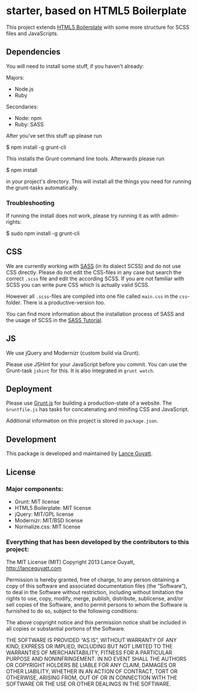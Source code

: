 # __starter__, based on HTML5 Boilerplate

This project extends [HTML5 Boilerplate](https://github.com/h5bp/html5-boilerplate) with some more structure for SCSS files and JavaScripts.

## Dependencies

You will need to install some stuff, if you haven't already:

Majors:

* Node.js
* Ruby

Secondaries:

* Node: npm
* Ruby: SASS

After you've set this stuff up please run

  $ npm install -g grunt-cli

This installs the Grunt command line tools.
Afterwards please run

  $ npm install

in your project's directory.
This will install all the things you need for running the grunt-tasks automatically.

### Troubleshooting

If running the install does not work, please try running it as with admin-rights:

  $ sudo npm install -g grunt-cli

## CSS

We are currently working with [SASS](http://sass-lang.com/) (in its dialect SCSS) and do not use CSS directly. Please do not edit the CSS-files in any case but search the correct `.scss` file and edit the according SCSS. If you are not familiar with SCSS you can write pure CSS which is actually valid SCSS.

However all `.scss`-files are compiled into one file called `main.css` in the `css`-folder. There is a productive-version too.

You can find more information about the installation process of SASS and the usage of SCSS in the [SASS Tutorial](http://sass-lang.com/tutorial.html).


## JS

We use jQuery and Modernizr (custom build via Grunt).

Please use JSHint for your JavaScript before you commit. You can use the Grunt-task `jshint` for this. It is also integrated in `grunt watch`.


## Deployment

Please use [Grunt.js](https://github.com/cowboy/grunt) for building a production-state of a website. The `Gruntfile.js` has tasks for concatenating and minifing CSS and JavaScript.

Additional information on this project is stored in `package.json`.


## Development

This package is developed and maintained by [Lance Guyatt](http://lanceguyatt.com/).


## License

### Major components:

* Grunt: MIT license
* HTML5 Boilerplate: MIT license
* jQuery: MIT/GPL license
* Modernizr: MIT/BSD license
* Normalize.css: MIT license

### Everything that has been developed by the contributors to this project:

The MIT License (MIT)
Copyright 2013 Lance Guyatt, http://lanceguyatt.com

Permission is hereby granted, free of charge, to any person obtaining a copy of this software and associated documentation files (the “Software”), to deal in the Software without restriction, including without limitation the rights to use, copy, modify, merge, publish, distribute, sublicense, and/or sell copies of the Software, and to permit persons to whom the Software is furnished to do so, subject to the following conditions:

The above copyright notice and this permission notice shall be included in all copies or substantial portions of the Software.

THE SOFTWARE IS PROVIDED “AS IS”, WITHOUT WARRANTY OF ANY KIND, EXPRESS OR IMPLIED, INCLUDING BUT NOT LIMITED TO THE WARRANTIES OF MERCHANTABILITY, FITNESS FOR A PARTICULAR PURPOSE AND NONINFRINGEMENT. IN NO EVENT SHALL THE AUTHORS OR COPYRIGHT HOLDERS BE LIABLE FOR ANY CLAIM, DAMAGES OR OTHER LIABILITY, WHETHER IN AN ACTION OF CONTRACT, TORT OR OTHERWISE, ARISING FROM, OUT OF OR IN CONNECTION WITH THE SOFTWARE OR THE USE OR OTHER DEALINGS IN THE SOFTWARE.
